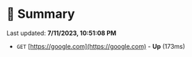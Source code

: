 # 📖 Summary
Last updated: **7/11/2023, 10:51:08 PM**

- `GET` [https://google.com](https://google.com) - **Up** (173ms)
